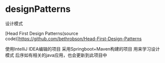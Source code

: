 # designPatterns
设计模式

[Head First Design Patterns(source code)]https://github.com/bethrobson/Head-First-Design-Patterns

使用IntelliJ IDEA编辑的项目
采用Springboot+Maven构建的项目
用来学习设计模式
后序如有相关的java应用，也会更新到此项目中